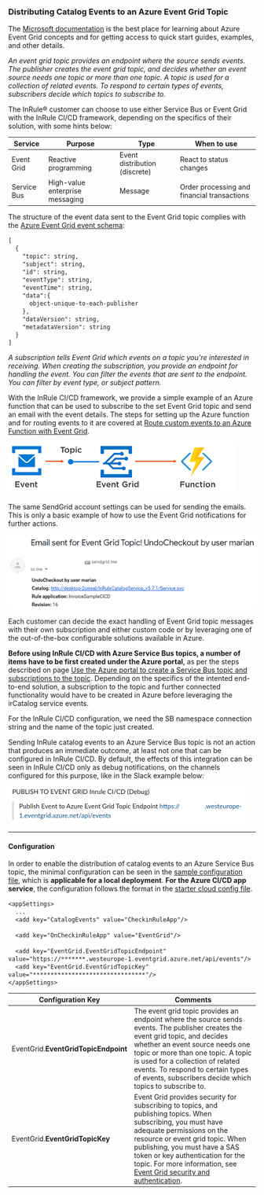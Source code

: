### Distributing Catalog Events to an Azure Event Grid Topic 

The [Microsoft documentation](https://docs.microsoft.com/en-us/azure/event-grid/) is the best place for learning about Azure Event Grid concepts and for getting access to quick start guides, examples, and other details.

_An event grid topic provides an endpoint where the source sends events. The publisher creates the event grid topic, and decides whether an event source needs one topic or more than one topic. A topic is used for a collection of related events. To respond to certain types of events, subscribers decide which topics to subscribe to._

The InRule® customer can choose to use either Service Bus or Event Grid with the InRule CI/CD framework, depending on the specifics of their solution, with some hints below:

|Service | Purpose | Type | When to use
--- | --- | --- | ---
|Event Grid| Reactive programming | Event distribution (discrete) | React to status changes
|Service Bus|High-value enterprise messaging | Message | Order processing and financial transactions

The structure of the event data sent to the Event Grid topic complies with the [Azure Event Grid event schema](https://docs.microsoft.com/en-us/azure/event-grid/event-schema):

```
[
  {
    "topic": string,
    "subject": string,
    "id": string,
    "eventType": string,
    "eventTime": string,
    "data":{
      object-unique-to-each-publisher
    },
    "dataVersion": string,
    "metadataVersion": string
  }
]
```

_A subscription tells Event Grid which events on a topic you're interested in receiving. When creating the subscription, you provide an endpoint for handling the event. You can filter the events that are sent to the endpoint. You can filter by event type, or subject pattern._

With the InRule CI/CD framework, we provide a simple example of an Azure function that can be used to subscribe to the set Event Grid topic and send an email with the event details. The steps for setting up the Azure function and for routing events to it are covered at [Route custom events to an Azure Function with Event Grid](https://docs.microsoft.com/en-us/azure/event-grid/custom-event-to-function).

![Function used with an Event Grid topic](../images/Sample8-EventGridToFunction.PNG)

The same SendGrid account settings can be used for sending the emails.  This is only a basic example of how to use the Event Grid notifications for further actions.

![Example of email sent for an Event Grid topic](../images/Sample8-EventGridToEmail.PNG)

Each customer can decide the exact handling of Event Grid topic messages with their own subscription and either custom code or by leveraging one of the out-of-the-box configurable solutions available in Azure.

**Before using InRule CI/CD with Azure Service Bus topics, a number of items have to be first created under the Azure portal**, as per the steps described on page [Use the Azure portal to create a Service Bus topic and subscriptions to the topic](https://docs.microsoft.com/en-us/azure/service-bus-messaging/service-bus-quickstart-topics-subscriptions-portal).  Depending on the specifics of the intented end-to-end solution, a subscription to the topic and further connected functionality would have to be created in Azure before leveraging the irCatalog service events. 

For the InRule CI/CD configuration, we need the SB namespace connection string and the name of the topic just created.  

Sending InRule catalog events to an Azure Service Bus topic is not an action that produces an immediate outcome, at least not one that can be configured in InRule CI/CD.  By default, the effects of this integration can be seen in InRule CI/CD only as debug notifications, on the channels configured for this purpose, like in the Slack example below:


![Example debug Event Grid notification in Slack](../images/Sample8-EventGridSlack.PNG)

---
#### Configuration

In order to enable the distribution of catalog events to an Azure Service Bus topic, the minimal configuration can be seen in the [sample configuration file](../config/InRuleCICD_EventGrid.config), which is **applicable for a local deployment**.  **For the Azure CI/CD app service**, the configuration follows the format in the [starter cloud config file](../config/InRule.CICD.Runtime.Service.config.json).

```
<appSettings>
  ...
  <add key="CatalogEvents" value="CheckinRuleApp"/>

  <add key="OnCheckinRuleApp" value="EventGrid"/>
  
  <add key="EventGrid.EventGridTopicEndpoint" value="https://*******.westeurope-1.eventgrid.azure.net/api/events"/>
  <add key="EventGrid.EventGridTopicKey" value="********************************"/>
</appSettings>
```

|Configuration Key | Comments
--- | ---
|EventGrid.**EventGridTopicEndpoint**| The event grid topic provides an endpoint where the source sends events. The publisher creates the event grid topic, and decides whether an event source needs one topic or more than one topic. A topic is used for a collection of related events. To respond to certain types of events, subscribers decide which topics to subscribe to.
|EventGrid.**EventGridTopicKey**| Event Grid provides security for subscribing to topics, and publishing topics. When subscribing, you must have adequate permissions on the resource or event grid topic. When publishing, you must have a SAS token or key authentication for the topic. For more information, see [Event Grid security and authentication](https://docs.microsoft.com/en-us/azure/event-grid/security-authentication).
